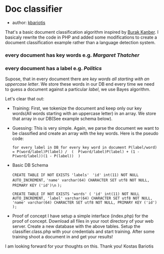 Doc classifier
==============
 
* author: [kbariotis](mailto:konmpar@gmail.com)

That's a basic document classification algorithm inspired by [Burak Kanber](http://burakkanber.com/blog/machine-learning-naive-bayes-1/). I basicaly rewrite the code in PHP and added some modifications to create a document classification example rather than a language detection system.

### every document has key words e.g. *Margaret Thatcher*
### every document has a label e.g. *Politics*

Supose, that in every document there are *key words all starting with an uppercase letter*. We store these words in our DB end every time we need to guess a document against a particular *label*, we use Bayes algorithm.

Let's clear that out:

* Training:
  First, we tokenize the document and keep only our key words(All words starting with an uppercase letter) in an array. We store that array in our DB(See example schema below). 

* Guessing:
	This is very simple. Again, we parse the document we want to be classified and create an array with the key words. Here is the pseudo code:
	
	`for every label in DB
		for every key word in document
			P(label/word) = P(word/label)P(label) / 
				( 
					P(word/label)P(label) + (1 - P(word/label))(1 - P(label)) 
				)`
						
* Basic DB Schema
	
	`CREATE TABLE IF NOT EXISTS 'labels' `
		`'id' int(11) NOT NULL AUTO_INCREMENT,`
		`'name' varchar(64) CHARACTER SET utf8 NOT NULL,`
		`PRIMARY KEY ('id')\n`
	`);`

	`CREATE TABLE IF NOT EXISTS 'words' (
		'id' int(11) NOT NULL AUTO_INCREMENT,
		'label' varchar(64) CHARACTER SET utf8 NOT NULL,
		'name' varchar(64) CHARACTER SET utf8 NOT NULL,
		PRIMARY KEY ('id')
	);`

* Proof of concept
	I have setup a simple interface (index.php) for the proof of concept. Download all files in your root directory of your web server. Create a new database with the above tables. Setup the classifier.class.php with your credentials and start training. After some training shoot a document in and get your results!


I am looking forward for your thoughts on this. Thank you!
Kostas Bariotis
